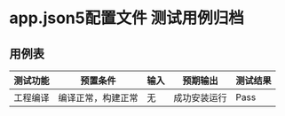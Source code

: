 # app.json5配置文件 测试用例归档

## 用例表

| 测试功能        | 预置条件       | 输入    | 预期输出         |测试结果|
|-------------|------------|-------|--------------|--------------------------------|
| 工程编译        | 	编译正常，构建正常 | 	无	         | 成功安装运行       |Pass|